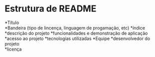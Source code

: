 # Estrutura de README 
*Título   
*Bandeira (tipo de lincença, linguagem de progamação, etc)
*índice 
*descrição do projeto 
*funcionalidades e demonstração de aplicação   
*acesso ao projeto 
*tecnologias utilizadas 
*Equipe 
*desenvolvedor do projeto   
*licença 
